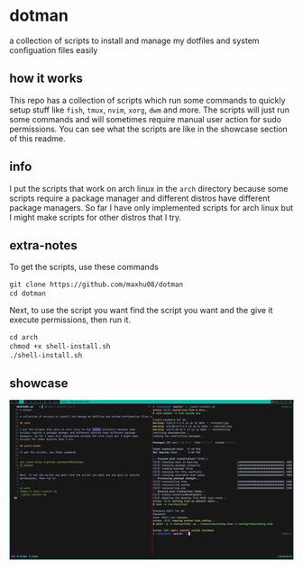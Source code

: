# dotman

a collection of scripts to install and manage my dotfiles and system configuation files easily

## how it works

This repo has a collection of scripts which run some commands to quickly setup
stuff like `fish`, `tmux`, `nvim`, `xorg`, `dwm` and more. The scripts will just
run some commands and will sometimes require manual user action for sudo permissions.
You can see what the scripts are like in the showcase section of this readme.

## info

I put the scripts that work on arch linux in the `arch` directory because some
scripts require a package manager and different distros have different package
managers. So far I have only implemented scripts for arch linux but I might make
scripts for other distros that I try.

## extra-notes

To get the scripts, use these commands

```
git clone https://github.com/maxhu08/dotman
cd dotman
```

Next, to use the script you want find the script you want and the give it execute
permissions, then run it.

```
cd arch
chmod +x shell-install.sh
./shell-install.sh
```

## showcase

![demo](./screenshots/demo.png)
